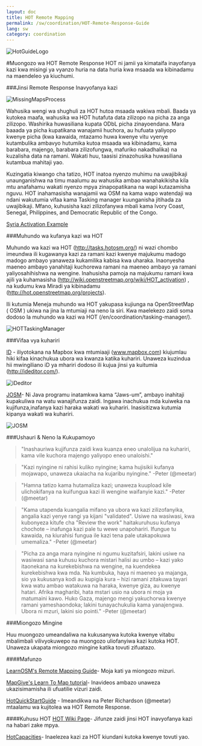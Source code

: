```yaml
---
layout: doc
title: HOT Remote Mapping  
permalink: /sw/coordination/HOT-Remote-Response-Guide 
lang: sw
category: coordination
---
```

![HotGuideLogo](http://hot.openstreetmap.org/sites/default/themes/hot/logo.png)

#Muongozo wa HOT Remote Response 
HOT ni jamii ya kimataifa inayofanya kazi kwa misingi ya vyanzo huria na data huria kwa msaada wa kibinadamu na maendeleo ya kiuchumi.

###Jinsi Remote Response Inavyofanya kazi

![MissingMapsProcess](http://hot.openstreetmap.org/sites/default/files/styles/large/public/process.png?itok=jlAYWov0)

Wahusika wengi wa shughuli za HOT hutoa msaada wakiwa mbali. Baada ya kutokea maafa, wahusika wa HOT hutafuta data zilizopo na picha za anga zilizopo. Washirika huwasiliana kupata ODbL picha zinayoendana. Mara baaada ya picha kupatikana wanajamii huchora, au hufuata yaliyopo kwenye picha (kwa kawaida, mtazamo huwa kwenye vitu vyenye kutambulika ambavyo hutumika kutoa msaada wa kibinadamu, kama barabara, majengo, barabara zilizofungwa, mafuriko nakadhalika) na kuzalisha data na ramani. Wakati huu, taasisi zinazohusika huwasiliana kutambua mahitaji yao.

Kuzingatia kiwango cha tatizo, HOT inatoa nyenzo muhimu na uwajibikaji unaunganishwa na timu maalumu au wahusika ambao wanahakikisha kila mtu anafahamu wakati nyenzo mpya zinapopatikana na wapi kutazamisha nguvu. HOT inahamasisha wanajamii wa OSM na kama wapo watendaji wa ndani wakutumia vifaa kama Tasking manager kuunganisha jitihada za uwajibikaji. Mfano, kuhusisha kazi zilizofanywa mbali kama Ivory Coast, Senegal, Philippines, and Democratic Republic of the Congo. 

[Syria Activation Example](http://hot.openstreetmap.org/updates/2013-01-28_syria_activation)

###Muhundo wa kufanya kazi wa HOT

Muhundo wa kazi wa HOT (http://tasks.hotosm.org/) ni wazi chombo imeundwa ili kugawanya kazi za ramani kazi kwenye majukumu madogo madogo ambayo yanaweza kukamilika kabisa kwa uharaka. Inaonyesha maeneo ambayo yanahitaji kuchorewa ramani na maeneo ambayo ya ramani yaliyosahihishwa na wengine. Inahusisha pamoja na majukumu ramani kwa ajili ya kuhamasisha (http://wiki.openstreetmap.org/wiki/HOT_activation) , na kudumu kwa Miradi ya kibinadamu (http://hot.openstreetmap.org/projects). 

Ili kutumia Meneja muhundo wa HOT yakupasa kujiunga na OpenStreetMap ( OSM ) ukiwa na jina la mtumiaji na neno la siri. Kwa maelekezo zaidi soma dodoso la muhundo wa kazi wa HOT (/en/coordination/tasking-manager/). 

![HOTTaskingManager](http://hot.openstreetmap.org/sites/default/files/styles/large/public/task_manager_v2_screenshot_CAR_example.png?itok=Q35ytxKl)

###Vifaa vya kuhariri

[ID](/en/beginner/id-editor/) - iliyotokana na Mapbox kwa mtumiaaji (www.mapbox.com) kiujumlau hiki kifaa kinachukua ubora wa kwanza katika kuhariri. Unaweza kuzindua hii mwingiliano iD ya mhariri dodoso ili kujua jinsi ya kuitumia (http://ideditor.com/).

![iDeditor](https://blog.openstreetmap.org/wp-content/uploads/2013/08/id-editor-sotm-us-2013-venue-screenshot.png)

[JOSM](https://josm.openstreetmap.de/)- Ni Java programu inatamkwa kama “Jaws-um”, ambayo inahitaji kupakuliwa na watu wanajifunza zaidi. Ingawa inachukua mda kuiweka na kujifunza,inafanya kazi haraka wakati wa kuhariri. Inasisitizwa kutumia kipanya wakati wa kuhariri.


![JOSM](http://njgeo.org/wp-content/uploads/2010/07/josm_osm_editor.png)

###Ushauri & Neno la Kukupamoyo

>"Inashauriwa kujifunza zaidi kwa kuanza  eneo unalolijua na kuhariri, kama vile kuchora majengo yaliyopo eneo unaloishi."

>"Kazi nyingine ni rahisi kuliko nyingine; kama hujisikii kufanya mojawapo, unaweza ukaiacha na kujaribu nyingine." -Peter (@meetar) 

>"Hamna tatizo kama hutamaliza kazi; unaweza kuupload kile ulichokifanya na kuifungua kazi ili wengine waifanyie kazi." -Peter (@meetar)  

>"Kama utapenda kuangalia mifano ya ubora wa kazi zilizofanyika, angalia kazi yenye rangi ya kijani "validated". Usiwe na wasiwasi, kwa kubonyeza kitufe cha "Review the work" haitakuruhusu kufanya chochote – inafunga kazi  pale tu wewe unapohariri. Ifungue tu kawaida, na kiurahisi fungua ile kazi tena pale utakapokuwa umemaliza." -Peter (@meetar)

>"Picha za anga mara nyingine ni ngumu kuzitafsiri, lakini usiwe na wasiwasi sana kuhusu kuchora mistari halisi au umbo – kazi yako itaonekana na kurekebishwa na wengine, na kuendekea kurekebishwa kwa mda. Na kumbuka, haya ni maeneo ya majanga, sio ya kukusanya kodi au kupigia kura – hizi ramani zitakuwa tayari kwa watu ambao watakuwa na haraka, kwenye giza, au kwenye hatari. Afrika magharibi, hata mstari usio na ubora ni moja ya matumaini kawo. Huko  Gaza, majengo mengi yakuchorwa kwenye ramani yameshaondoka; lakini tunayachukulia kama yanajengwa. Ubora ni mzuri, lakini sio pointi." -Peter (@meetar) 
 
###Miongozo Mingine

Huu muongozo umeandaliwa na kukusanywa kutoka kwenye vitabu mbalimbali vilivyokuwepo na muongozo uliofanyiwa kazi kutoka HOT. Unaweza ukapata miongozo mingine katika tovuti zifuatazo.


####Mafunzo

[LearnOSM's Remote Mapping Guide](/en/coordination/remote/)- Moja kati ya miongozo mizuri. 

[MapGive's Learn To Map tutorial](http://mapgive.state.gov/learn-to-map/)- Inavideos ambazo unaweza ukazisimamisha ili ufuatilie vizuri zaidi. 

[HotQuickStartGuide](https://gist.github.com/meetar/b9929dfec129d1d7f5f2) - Imeandikwa na Peter Richardson (@meetar) mtaalamu wa kujitolea wa HOT Remote Response.

####Kuhusu HOT 
[HOT Wiki Page](http://wiki.openstreetmap.org/wiki/Humanitarian_OSM_Team)- Jifunze zaidi jinsi HOT inavyofanya kazi na habari zake mpya.

[HotCapacities](http://hot.openstreetmap.org/about/hot_capacities)- Inaelezea kazi za HOT kiundani kutoka kwenye tovuti yao.
